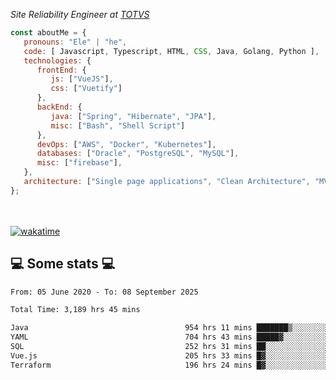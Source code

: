 <p><em>Site Reliability Engineer at <a href="https://www.totvs.com/">TOTVS</a></br>
</em></p>


```javascript
const aboutMe = {
   pronouns: "Ele" | "he",
   code: [ Javascript, Typescript, HTML, CSS, Java, Golang, Python ],
   technologies: {
      frontEnd: {
         js: ["VueJS"],
         css: ["Vuetify"]
      },
      backEnd: {
         java: ["Spring", "Hibernate", "JPA"],
         misc: ["Bash", "Shell Script"]
      },
      devOps: ["AWS", "Docker", "Kubernetes"],
      databases: ["Oracle", "PostgreSQL", "MySQL"],
      misc: ["firebase"],
   },
   architecture: ["Single page applications", "Clean Architecture", "MVC", "Microservices"],
};
```
</br></br>
[![wakatime](https://wakatime.com/badge/user/a3a8ed06-d304-4d6b-bc86-4adc418cdea7.svg)](https://wakatime.com/@a3a8ed06-d304-4d6b-bc86-4adc418cdea7)
<h2>💻 Some stats 💻</h2>

<!--START_SECTION:waka-->

```txt
From: 05 June 2020 - To: 08 September 2025

Total Time: 3,189 hrs 45 mins

Java                                   954 hrs 11 mins ███████▒░░░░░░░░░░░░░░░░░   29.91 %
YAML                                   704 hrs 43 mins █████▓░░░░░░░░░░░░░░░░░░░   22.09 %
SQL                                    252 hrs 31 mins ██░░░░░░░░░░░░░░░░░░░░░░░   07.92 %
Vue.js                                 205 hrs 33 mins █▓░░░░░░░░░░░░░░░░░░░░░░░   06.44 %
Terraform                              196 hrs 24 mins █▓░░░░░░░░░░░░░░░░░░░░░░░   06.16 %
```

<!--END_SECTION:waka-->

